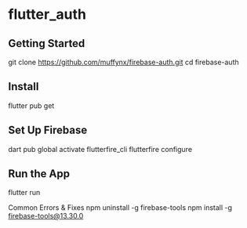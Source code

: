 # flutter_auth



## Getting Started

git clone https://github.com/muffynx/firebase-auth.git
cd firebase-auth

## Install 

flutter pub get

## Set Up Firebase

dart pub global activate flutterfire_cli
flutterfire configure

## Run the App
flutter run

Common Errors & Fixes
npm uninstall -g firebase-tools
npm install -g firebase-tools@13.30.0
